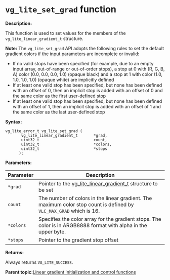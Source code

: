 # `vg_lite_set_grad` function

**Description:**

This function is used to set values for the members of the `vg_lite_linear_gradient_t` structure.

**Note:** The `vg_lite_set_grad` API adopts the following rules to set the default gradient colors if the input parameters are incomplete or invalid:

-   If no valid stops have been specified \(for example, due to an empty input array, out-of-range or out-of-order stops\), a stop at 0 with \(R, G, B, A\) color \(0.0, 0.0, 0.0, 1.0\) \(opaque black\) and a stop at 1 with color \(1.0, 1.0, 1.0, 1.0\) \(opaque white\) are implicitly defined
-   If at least one valid stop has been specified, but none has been defined with an offset of 0, then an implicit stop is added with an offset of 0 and the same color as the first user-defined stop
-   If at least one valid stop has been specified, but none has been defined with an offset of 1, then an implicit stop is added with an offset of 1 and the same color as the last user-defined stop

**Syntax:**

```
vg_lite_error_t vg_lite_set_grad (
       vg_lite_linear_gradient_t       *grad,
       uint32_t                        count,
       uint32_t                        *colors,
       uint32_t                        *stops
      );
```

**Parameters:**

|Parameter|Description|
|---------|-----------|
|`*grad`|Pointer to the [vg\_lite\_linear\_gradient\_t](vg_lite_linear_gradient_t_structure.md) structure to be set|
|`count`|The number of colors in the linear gradient. The maximum color stop count is defined by `VLC_MAX_GRAD` which is 16.|
|`*colors`|Specifies the color array for the gradient stops. The color is in ARGB8888 format with alpha in the upper byte.|
|`*stops`|Pointer to the gradient stop offset|

**Returns:**

Always returns `VG_LITE_SUCCESS`.

**Parent topic:**[Linear gradient initialization and control functions](../topics/linear_gradient_initialization_and_control_functio.md)

